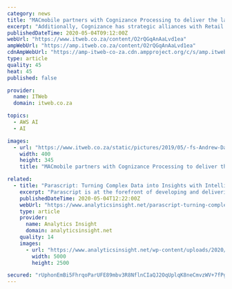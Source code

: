 ```yaml
---
category: news
title: "MACmobile partners with Cognizance Processing to deliver the last mile of supply chain intelligence"
excerpt: "Additionally, Cognizance has strategic alliances with Retail Development Solutions for Category Insights and Pack and Stack Merchandising. With this partnership, MACmobile is closing the loop on supply chain intelligence."
publishedDateTime: 2020-05-04T09:12:00Z
webUrl: "https://www.itweb.co.za/content/O2rQGqAnAaLvd1ea"
ampWebUrl: "https://amp.itweb.co.za/content/O2rQGqAnAaLvd1ea"
cdnAmpWebUrl: "https://amp-itweb-co-za.cdn.ampproject.org/c/s/amp.itweb.co.za/content/O2rQGqAnAaLvd1ea"
type: article
quality: 45
heat: 45
published: false

provider:
  name: ITWeb
  domain: itweb.co.za

topics:
  - AWS AI
  - AI

images:
  - url: "https://www.itweb.co.za/static/pictures/2019/05/-fs-Andrew-Dawson-MACMobile-400X.jpg"
    width: 400
    height: 345
    title: "MACmobile partners with Cognizance Processing to deliver the last mile of supply chain intelligence"

related:
  - title: "Parascript: Turning Complex Data into Insights with Intelligent Machine Learning Automation"
    excerpt: "Parascript is at the forefront of developing and delivering ML software for intelligent document processing. In an interview for Top Recommended ML and Intelligent Automation Solution Providers in 2020,"
    publishedDateTime: 2020-05-04T12:22:00Z
    webUrl: "https://www.analyticsinsight.net/parascript-turning-complex-data-insights-intelligent-machine-learning-automation/"
    type: article
    provider:
      name: Analytics Insight
      domain: analyticsinsight.net
    quality: 14
    images:
      - url: "https://www.analyticsinsight.net/wp-content/uploads/2020/05/parascript.jpg"
        width: 5000
        height: 2500

secured: "rUphonEmBi5FhrqoParUFE89mbv3R8NflnCIaQJ2OqUplqK8neCmvzWV+7fPgdm3p4ijAVmc+YRFo92DGIvbtywUdS3t72Hl5sNN7FWllTPWqOhSo+epzMfq9vi9uX5ikUvBdphOF6ZoUyGnOGhyADU37+oExv6mQn3EW4fa1ID3jyFBOgcgE3ICWXO5EaHGyX26pU7uC14jKux/mAl2qcGJtORrLjmNtYYb+3p0M/54i6tGoXAV/eBzdsvx652+jS25EqYn/pYlu2lyWKeojSo8CDQkGx24Y3+3JHvz29y8bqOE0MA/vvtrPU97gyiAvNb7yPOdLEPX2Hi0wfLcUCSb/0JwFY/sYIOpZOh5KZ2+Mu7FLhshnpzQDvIzPvI490dG6CaQabkkxzdN8djtv1Z0HhCRVbcOnlaEJwJG/GbYWA2HOvfhao+abDU5gnhBqkIbBjCh+BYl6IU6D25qv9SdZZ9bP5WDON1JG5xXt18=;/0LPSe0sM8WVoOEU1mcVJw=="
---
```


